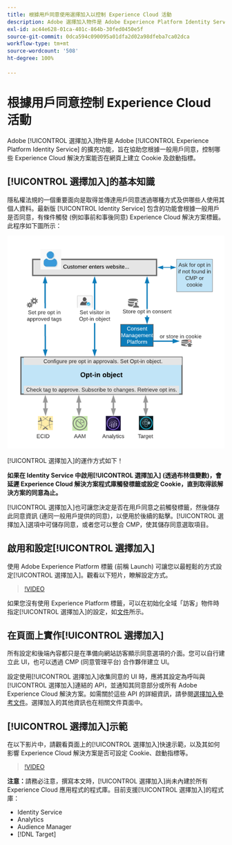 ```yaml
---
title: 根據用戶同意使用選擇加入以控制 Experience Cloud 活動
description: Adobe 選擇加入物件是 Adobe Experience Platform Identity Service 的擴充功能，旨在協助您根據一般用戶同意，控制哪些 Experience Cloud 解決方案能否在網頁上建立 Cookie 及啟動指標。
exl-id: ac44e628-01ca-401c-864b-30fed0450e5f
source-git-commit: 0dca594c090095a01dfa2d02a98dfeba7ca02dca
workflow-type: tm+mt
source-wordcount: '508'
ht-degree: 100%

---
```


# 根據用戶同意控制 Experience Cloud 活動

Adobe [!UICONTROL 選擇加入]物件是 Adobe [!UICONTROL Experience Platform Identity Service] 的擴充功能，旨在協助您根據一般用戶同意，控制哪些 Experience Cloud 解決方案能否在網頁上建立 Cookie 及啟動指標。

## [!UICONTROL 選擇加入]的基本知識

隱私權法規的一個重要面向是取得並傳達用戶同意透過哪種方式及供哪些人使用其個人資料。最新版 [!UICONTROL Identity Service] 包含的功能會根據一般用戶是否同意，有條件觸發 (例如事前和事後同意) Experience Cloud 解決方案標籤。此程序如下圖所示：

![[!UICONTROL 選擇加入]的運作方式圖](assets/opt-in.png)

[!UICONTROL 選擇加入]的運作方式如下！

**如果在 Identity Service 中啟用[!UICONTROL 選擇加入] (透過布林值變數)，會延遲 Experience Cloud 解決方案程式庫觸發標籤或設定 Cookie，直到取得該解決方案的同意為止。**

[!UICONTROL 選擇加入]也可讓您決定是否在用戶同意之前觸發標籤，然後儲存此同意資訊 (連同一般用戶提供的同意)，以便用於後續的點擊。[!UICONTROL 選擇加入]選項中可儲存同意，或者您可以整合 CMP，使其儲存同意選取項目。

## 啟用和設定[!UICONTROL 選擇加入]

使用 Adobe Experience Platform 標籤 (前稱 Launch) 可讓您以最輕鬆的方式設定[!UICONTROL 選擇加入]。觀看以下短片，瞭解設定方式。

>[!VIDEO](https://video.tv.adobe.com/v/26431/?quality=12)

如果您沒有使用 Experience Platform 標籤，可以在初始化全域「訪客」物件時指定[!UICONTROL 選擇加入]的設定，如[文件](https://experienceleague.adobe.com/docs/id-service/using/implementation/opt-in-service/getting-started.html?lang=zh-Hant&lank=zh-Hant)所示。

## 在頁面上實作[!UICONTROL 選擇加入]

所有設定和後端內容都只是在準備向網站訪客顯示同意選項的介面。您可以自行建立此 UI，也可以透過 CMP (同意管理平台) 合作夥伴建立 UI。

設定使用[!UICONTROL 選擇加入]收集同意的 UI 時，應將其設定為呼叫與[!UICONTROL 選擇加入]連結的 API，並通知其同意部分或所有 Adobe Experience Cloud 解決方案。如需關於這些 API 的詳細資訊，請參閱[選擇加入參考文件](https://experienceleague.adobe.com/docs/id-service/using/implementation/opt-in-service/api.html?lang=zh-Hant&lank=zh-Hant)。選擇加入的其他資訊也在相關文件頁面中。

## [!UICONTROL 選擇加入]示範

在以下影片中，請觀看頁面上的[!UICONTROL 選擇加入]快速示範，以及其如何影響 Experience Cloud 解決方案是否可設定 Cookie、啟動指標等。

>[!VIDEO](https://video.tv.adobe.com/v/26432/?quality=12)

**注意：**&#x200B;請務必注意，撰寫本文時，[!UICONTROL 選擇加入]尚未內建於所有 Experience Cloud 應用程式的程式庫。目前支援[!UICONTROL 選擇加入]的程式庫：

* Identity Service
* Analytics
* Audience Manager
* [!DNL Target]
